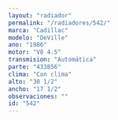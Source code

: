 ```yaml
---
layout: "radiador"
permalink: "/radiadores/542/"
marca: "Cadillac"
modelo: "DeVille"
ano: "1986"
motor: "V8 4.5"
transmision: "Automática"
parte: "433856"
clima: "Con clima"
alto: "30 1/2"
ancho: "17 1/2"
observaciones: ""
id: "542"
---
```


